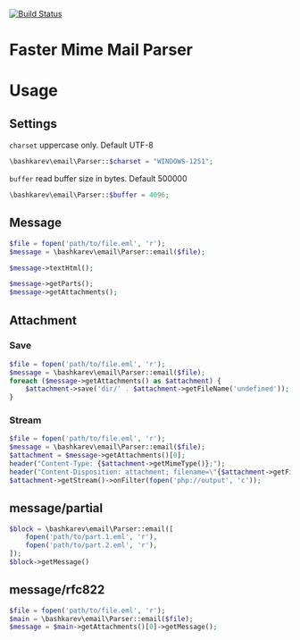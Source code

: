 [![Build Status](https://travis-ci.org/bashkarev/email.svg?branch=master)](https://travis-ci.org/bashkarev/email)

Faster Mime Mail Parser
=======================


# Usage


## Settings

`charset` uppercase only. Default UTF-8
```php
\bashkarev\email\Parser::$charset = "WINDOWS-1251";
```

`buffer` read buffer size in bytes. Default 500000 
```php
\bashkarev\email\Parser::$buffer = 4096;
```

## Message
```php
$file = fopen('path/to/file.eml', 'r');
$message = \bashkarev\email\Parser::email($file);

$message->textHtml();

$message->getParts();
$message->getAttachments();


```

## Attachment

### Save
```php
$file = fopen('path/to/file.eml', 'r');
$message = \bashkarev\email\Parser::email($file);
foreach ($message->getAttachments() as $attachment) {
    $attachment->save('dir/' . $attachment->getFileName('undefined'));
}
```

### Stream
```php
$file = fopen('path/to/file.eml', 'r');
$message = \bashkarev\email\Parser::email($file);
$attachment = $message->getAttachments()[0];
header("Content-Type: {$attachment->getMimeType()};");
header("Content-Disposition: attachment; filename=\"{$attachment->getFileName('undefined')}\"");
$attachment->getStream()->onFilter(fopen('php://output', 'c'));
```

## message/partial
```php
$block = \bashkarev\email\Parser::email([
    fopen('path/to/part.1.eml', 'r'),
    fopen('path/to/part.2.eml', 'r'),
]);
$block->getMessage()
```

## message/rfc822
```php
$file = fopen('path/to/file.eml', 'r');
$main = \bashkarev\email\Parser::email($file);
$message = $main->getAttachments()[0]->getMessage();
```
